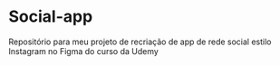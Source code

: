 # Social-app
Repositório para meu projeto de recriação de app de rede social estilo Instagram no Figma do curso da Udemy
